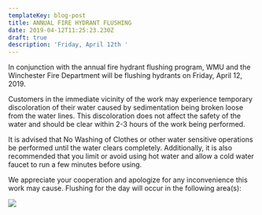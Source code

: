 ```yaml
---
templateKey: blog-post
title: ANNUAL FIRE HYDRANT FLUSHING
date: 2019-04-12T11:25:23.230Z
draft: true
description: 'Friday, April 12th '
---
```

In conjunction with the annual fire hydrant flushing program, WMU and the Winchester Fire Department will be flushing hydrants on Friday, April 12, 2019. 

Customers in the immediate vicinity of the work may experience temporary discoloration of their water caused by sedimentation being broken loose from the water lines.  This discoloration does not affect the safety of the water and should be clear within 2-3 hours of the work being performed.  

It is advised that No Washing of Clothes or other water sensitive operations be performed until the water clears completely.  Additionally, it is also recommended that you limit or avoid using hot water and allow a cold water faucet to run a few minutes before using.  

We appreciate your cooperation and apologize for any inconvenience this work may cause.  Flushing for the day will occur in the following area(s):

![](/img/city-day-5.jpg)
